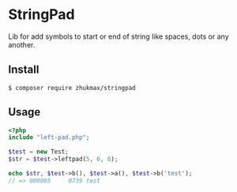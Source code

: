 # StringPad
Lib for add symbols to start or end of string like spaces, dots or any another.

## Install
```console
$ composer require zhukmax/stringpad
```

## Usage

```php
<?php
include "left-pad.php";

$test = new Test;
$str = $test->leftpad(5, 6, 0);

echo $str, $test->b(), $test->a(), $test->b('test');
// => 000005     0739 test
```
